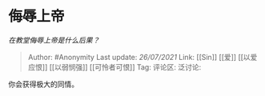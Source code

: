 # 侮辱上帝
*在教堂侮辱上帝是什么后果？*

> Author: #Anonymity
> Last update: *26/07/2021*
> Link: [[Sin]] [[爱]] [[以爱应恨]] [[以弱悯强]] [[可怜者可恨]]
> Tag:
> 评论区:
> 泛讨论:

你会获得极大的同情。
